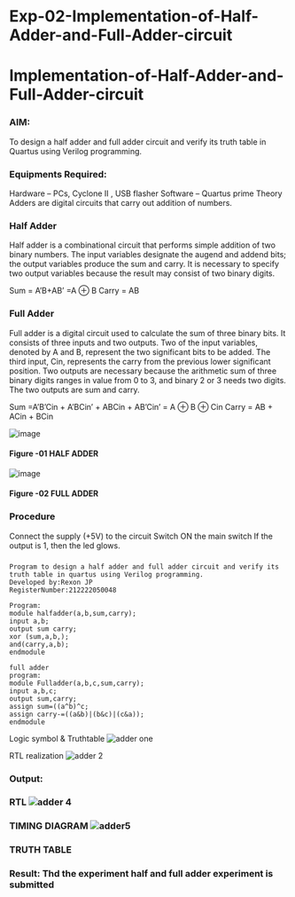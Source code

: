 # Exp-02-Implementation-of-Half-Adder-and-Full-Adder-circuit

# Implementation-of-Half-Adder-and-Full-Adder-circuit
### AIM:
To design a half adder and full adder circuit and verify its truth table in Quartus using Verilog programming.

### Equipments Required:
Hardware – PCs, Cyclone II , USB flasher
Software – Quartus prime
Theory
Adders are digital circuits that carry out addition of numbers.

### Half Adder
Half adder is a combinational circuit that performs simple addition of two binary numbers. The input variables designate the augend and addend bits; the output variables produce the sum and carry. It is necessary to specify two output variables because the result may consist of two binary digits.

Sum = A’B+AB’ =A ⊕ B Carry = AB

### Full Adder
Full adder is a digital circuit used to calculate the sum of three binary bits. It consists of three inputs and two outputs. Two of the input variables, denoted by A and B, represent the two significant bits to be added. The third input, Cin, represents the carry from the previous lower significant position. Two outputs are necessary because the arithmetic sum of three binary digits ranges in value from 0 to 3, and binary 2 or 3 needs two digits. The two outputs are sum and carry.

Sum =A’B’Cin + A’BCin’ + ABCin + AB’Cin’ = A ⊕ B ⊕ Cin Carry = AB + ACin + BCin

 ![image](https://user-images.githubusercontent.com/36288975/163552156-a13e5a56-c638-4110-97d9-8896907c8d25.png)

#### Figure -01 HALF ADDER 


![image](https://user-images.githubusercontent.com/36288975/163552057-b3547877-6d07-45b4-b7e0-bcfebfad9e1d.png)

#### Figure -02 FULL ADDER 

### Procedure

Connect the supply (+5V) to the circuit
Switch ON the main switch
If the output is 1, then the led glows.
### 
```
Program to design a half adder and full adder circuit and verify its truth table in quartus using Verilog programming.
Developed by:Rexon JP 
RegisterNumber:212222050048  
```
~~~
Program:
module halfadder(a,b,sum,carry);
input a,b;
output sum carry;
xor (sum,a,b,);
and(carry,a,b);
endmodule

full adder
program:
module Fulladder(a,b,c,sum,carry);
input a,b,c;
output sum,carry;
assign sum=((a^b)^c;
assign carry-=((a&b)|(b&c)|(c&a));
endmodule
~~~

Logic symbol & Truthtable ![adder one](https://github.com/Rex0n15/Exp-02-Implementation-of-Half-Adder-and-Full-Adder-circuit/assets/130550796/2647b3da-5bc0-497e-b0f7-8f4d53492db0)


RTL realization ![adder 2](https://github.com/Rex0n15/Exp-02-Implementation-of-Half-Adder-and-Full-Adder-circuit/assets/130550796/b641c909-45aa-4c9d-bcca-a5c4d50f56be)


### Output:
### RTL ![adder 4](https://github.com/Rex0n15/Exp-02-Implementation-of-Half-Adder-and-Full-Adder-circuit/assets/130550796/b98fcf3d-c47f-4f1a-b1cc-d472d3192a34)

### TIMING DIAGRAM ![adder5](https://github.com/Rex0n15/Exp-02-Implementation-of-Half-Adder-and-Full-Adder-circuit/assets/130550796/8f16a9d7-dcc6-4d56-9603-7c994293d8b1)



### TRUTH TABLE 

### Result: Thd the experiment half and full adder experiment is submitted
